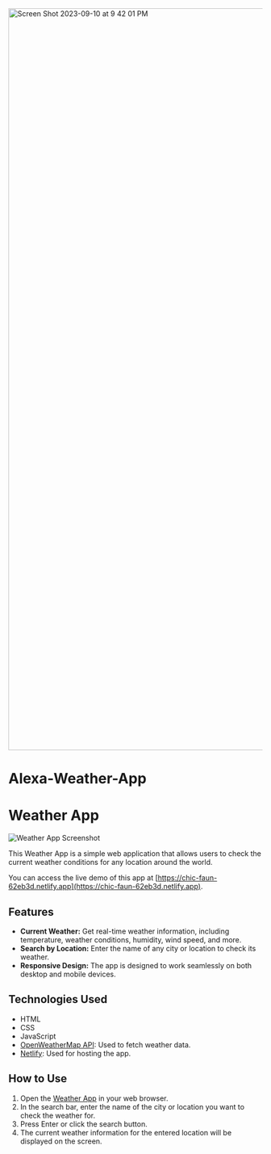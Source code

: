 <img width="1470" alt="Screen Shot 2023-09-10 at 9 42 01 PM" src="https://github.com/DeekshaTechTinker/Alexa-Weather-App/assets/115879925/98812039-7eb8-4e59-8e86-252faa43e32c">

# Alexa-Weather-App
# Weather App

![Weather App Screenshot](<img width="1470" alt="Screen Shot 2023-09-10 at 9 42 01 PM" src="https://github.com/DeekshaTechTinker/Alexa-Weather-App/assets/115879925/ddb4b46d-4cc4-408e-825d-776df4a45666">)


This Weather App is a simple web application that allows users to check the current weather conditions for any location around the world.

You can access the live demo of this app at [https://chic-faun-62eb3d.netlify.app](https://chic-faun-62eb3d.netlify.app).

## Features

- **Current Weather:** Get real-time weather information, including temperature, weather conditions, humidity, wind speed, and more.
- **Search by Location:** Enter the name of any city or location to check its weather.
- **Responsive Design:** The app is designed to work seamlessly on both desktop and mobile devices.

## Technologies Used

- HTML
- CSS
- JavaScript
- [OpenWeatherMap API](https://openweathermap.org/api): Used to fetch weather data.
- [Netlify](https://www.netlify.com/): Used for hosting the app.

## How to Use

1. Open the [Weather App](https://chic-faun-62eb3d.netlify.app) in your web browser.
2. In the search bar, enter the name of the city or location you want to check the weather for.
3. Press Enter or click the search button.
4. The current weather information for the entered location will be displayed on the screen.

